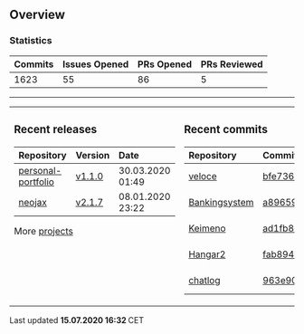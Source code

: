 ## Overview

### Statistics

<!-- statistics starts -->
| Commits | Issues Opened | PRs Opened | PRs Reviewed |
| :- | :- | :- | :- |
| 1623 | 55 | 86 | 5 |
<!-- statistics ends -->

---

<table><tr><td valign="top">

### Recent releases

<!-- recent_releases starts -->
| Repository | Version | Date |
| :- | :- | :- |
| [personal-portfolio](https://github.com/Keimeno/personal-portfolio) | [v1.1.0](https://github.com/Keimeno/personal-portfolio/releases/tag/v1.1.0) | 30.03.2020 01:49 |
| [neojax](https://github.com/Keimeno/neojax) | [v2.1.7](https://github.com/Keimeno/neojax/releases/tag/v2.1.7) | 08.01.2020 23:22 |
<!-- recent_releases ends -->

More [projects](https://github.com/Keimeno?tab=repositories)

</td><td valign="top">

### Recent commits

<!-- recent_commits starts -->
| Repository | Commit | Date |
| :- | :- | :- |      
| [veloce](https://github.com/Keimeno/veloce) | [bfe736e](https://github.com/Keimeno/veloce/commit/bfe736e95f89ea6836fe0f77a37ad96e24975a16) | 14.07.2020 22:56 |
| [Bankingsystem](https://github.com/WHG-Students/Bankingsystem) | [a89659a](https://github.com/WHG-Students/Bankingsystem/commit/a89659a41567bdf042ef0310eb76f9aefa5fec73) | 14.07.2020 21:24 |
| [Keimeno](https://github.com/Keimeno/Keimeno) | [ad1fb8c](https://github.com/Keimeno/Keimeno/commit/ad1fb8c28d15dc49f40f7b9268e1c710d96e0f2e) | 13.07.2020 15:27 |
| [Hangar2](https://github.com/MiniDigger/Hangar2) | [fab8943](https://github.com/MiniDigger/Hangar2/commit/fab89436f4d4e79a751cfe67964a053ac199e11b) | 12.07.2020 15:53 |
| [chatlog](https://github.com/Keimeno/chatlog) | [963e90c](https://github.com/Keimeno/chatlog/commit/963e90ccb1647feda2d34c9a7635c8a3f53a33cc) | 12.07.2020 14:53 |
<!-- recent_commits ends -->

</td></tr></table>

<p>
Last updated 
<b>
<!-- last_updated starts -->
15.07.2020 16:32
<!-- last_updated ends -->
</b>
CET
</p>
